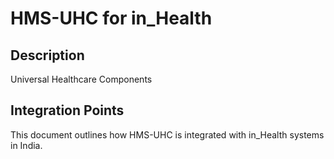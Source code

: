 # HMS-UHC for in_Health

## Description

Universal Healthcare Components

## Integration Points

This document outlines how HMS-UHC is integrated with in_Health systems in India.
